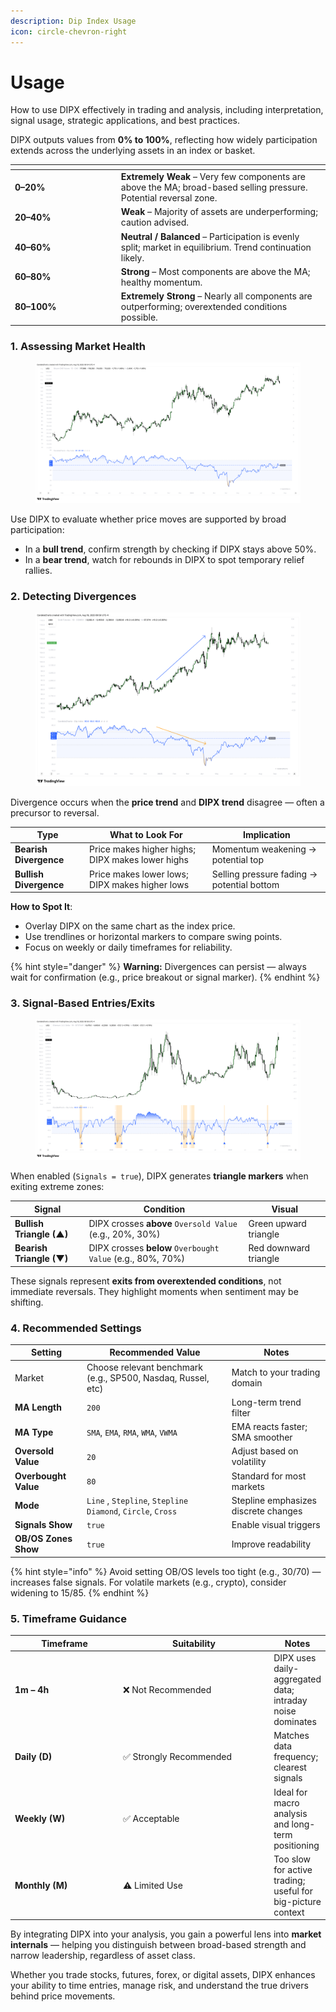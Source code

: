 ```yaml
---
description: Dip Index Usage
icon: circle-chevron-right
---
```


# Usage

How to use DIPX effectively in trading and analysis, including interpretation, signal usage, strategic applications, and best practices.

DIPX outputs values from **0% to 100%**, reflecting how widely participation extends across the underlying assets in an index or basket.

<table><thead><tr><th width="155.80078125"></th><th></th></tr></thead><tbody><tr><td><strong>0–20%</strong></td><td><strong>Extremely Weak</strong> – Very few components are above the MA; broad-based selling pressure. Potential reversal zone.</td></tr><tr><td><strong>20–40%</strong></td><td><strong>Weak</strong> – Majority of assets are underperforming; caution advised.</td></tr><tr><td><strong>40–60%</strong></td><td><strong>Neutral / Balanced</strong> – Participation is evenly split; market in equilibrium. Trend continuation likely.</td></tr><tr><td><strong>60–80%</strong></td><td><strong>Strong</strong> – Most components are above the MA; healthy momentum.</td></tr><tr><td><strong>80–100%</strong></td><td><strong>Extremely Strong</strong> – Nearly all components are outperforming; overextended conditions possible.</td></tr></tbody></table>

### **1. Assessing Market Health**

<figure><img src="../../.gitbook/assets/docs-dipx-002.png" alt=""><figcaption></figcaption></figure>

Use DIPX to evaluate whether price moves are supported by broad participation:

* In a **bull trend**, confirm strength by checking if DIPX stays above 50%.
* In a **bear trend**, watch for rebounds in DIPX to spot temporary relief rallies.

### **2. Detecting Divergences**

<figure><img src="../../.gitbook/assets/docs-dipx-003.png" alt=""><figcaption></figcaption></figure>

Divergence occurs when the **price trend** and **DIPX trend** disagree — often a precursor to reversal.

| Type                   | What to Look For                                 | Implication                                |
| ---------------------- | ------------------------------------------------ | ------------------------------------------ |
| **Bearish Divergence** | Price makes higher highs; DIPX makes lower highs | Momentum weakening → potential top         |
| **Bullish Divergence** | Price makes lower lows; DIPX makes higher lows   | Selling pressure fading → potential bottom |

**How to Spot It**:

* Overlay DIPX on the same chart as the index price.
* Use trendlines or horizontal markers to compare swing points.
* Focus on weekly or daily timeframes for reliability.

{% hint style="danger" %}
**Warning:** Divergences can persist — always wait for confirmation (e.g., price breakout or signal marker).
{% endhint %}

### **3. Signal-Based Entries/Exits**

<figure><img src="../../.gitbook/assets/docs-dipx-004.png" alt=""><figcaption></figcaption></figure>

When enabled (`Signals = true`), DIPX generates **triangle markers** when exiting extreme zones:

| Signal                   | Condition                                                  | Visual                |
| ------------------------ | ---------------------------------------------------------- | --------------------- |
| **Bullish Triangle (▲)** | DIPX crosses **above** `Oversold Value` (e.g., 20%, 30%)   | Green upward triangle |
| **Bearish Triangle (▼)** | DIPX crosses **below** `Overbought Value` (e.g., 80%, 70%) | Red downward triangle |

These signals represent **exits from overextended conditions**, not immediate reversals. They highlight moments when sentiment may be shifting.

### 4. Recommended Settings

| Setting              | Recommended Value                                            | Notes                                |
| -------------------- | ------------------------------------------------------------ | ------------------------------------ |
| Market               | Choose relevant benchmark (e.g., SP500, Nasdaq, Russel, etc) | Match to your trading domain         |
| **MA Length**        | `200`                                                        | Long-term trend filter               |
| **MA Type**          | `SMA`, `EMA`, `RMA`, `WMA`, `VWMA`                           | EMA reacts faster; SMA smoother      |
| **Oversold Value**   | `20`                                                         | Adjust based on volatility           |
| **Overbought Value** | `80`                                                         | Standard for most markets            |
| **Mode**             | `Line` , `Stepline`, `Stepline Diamond`, `Circle`, `Cross`   | Stepline emphasizes discrete changes |
| **Signals Show**     | `true`                                                       | Enable visual triggers               |
| **OB/OS Zones Show** | `true`                                                       | Improve readability                  |

{% hint style="info" %}
Avoid setting OB/OS levels too tight (e.g., 30/70) — increases false signals. For volatile markets (e.g., crypto), consider widening to 15/85.
{% endhint %}

### 5. Timeframe Guidance

<table><thead><tr><th width="161.5078125">Timeframe</th><th width="231.234375">Suitability</th><th>Notes</th></tr></thead><tbody><tr><td><strong>1m – 4h</strong></td><td>❌ Not Recommended</td><td>DIPX uses daily-aggregated data; intraday noise dominates</td></tr><tr><td><strong>Daily (D)</strong></td><td>✅ Strongly Recommended</td><td>Matches data frequency; clearest signals</td></tr><tr><td><strong>Weekly (W)</strong></td><td>✅ Acceptable</td><td>Ideal for macro analysis and long-term positioning</td></tr><tr><td><strong>Monthly (M)</strong></td><td>⚠️ Limited Use</td><td>Too slow for active trading; useful for big-picture context</td></tr></tbody></table>

By integrating DIPX into your analysis, you gain a powerful lens into **market internals** — helping you distinguish between broad-based strength and narrow leadership, regardless of asset class.

Whether you trade stocks, futures, forex, or digital assets, DIPX enhances your ability to time entries, manage risk, and understand the true drivers behind price movements.
